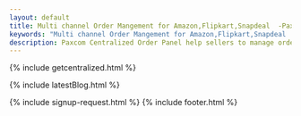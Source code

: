 ```yaml
---
layout: default
title: Multi channel Order Mangement for Amazon,Flipkart,Snapdeal  -Paxcom 
keywords: "Multi channel Order Mangement for Amazon,Flipkart,Snapdeal  -Paxcom"
description: Paxcom Centralized Order Panel help sellers to manage orders for omni-channel at one place
---
```


<div class="clearfix"></div>

<section id="Multichannel-Orders" class="content-section paddnonetop section-gray">

{% include getcentralized.html %}
   
</section>

<div class="clearfix"></div>

{% include latestBlog.html %}
<!--{% include our_clients.html %} --> 
{% include signup-request.html %}
{% include footer.html %}